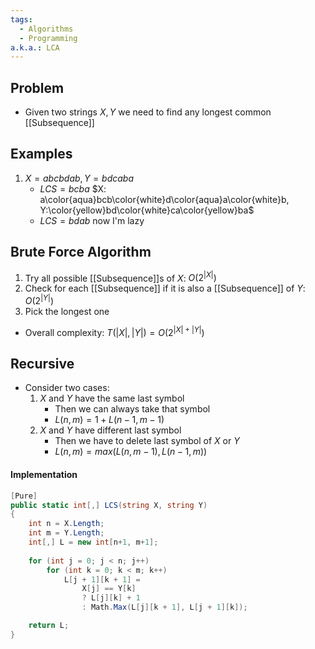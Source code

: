 ```yaml
---
tags:
  - Algorithms
  - Programming
a.k.a.: LCA
---
```

## Problem
- Given two strings $X, Y$ we need to find any longest common [[Subsequence]]
## Examples
1. $X=abcbdab, Y=bdcaba$
	- $LCS=bcba$ $X: a\color{aqua}bcb\color{white}d\color{aqua}a\color{white}b, Y:\color{yellow}bd\color{white}ca\color{yellow}ba$
	- $LCS=bdab$ now I'm lazy
## Brute Force Algorithm
1. Try all possible [[Subsequence]]s of $X$: $O(2^{|X|})$
2. Check for each [[Subsequence]] if it is also a [[Subsequence]] of $Y$: $O(2^{|Y|})$
3. Pick the longest one
- Overall complexity: $T(|X|, |Y|)=O(2^{|X|+|Y|})$
## Recursive
- Consider two cases:
	1. $X$ and $Y$ have the same last symbol
		- Then we can always take that symbol
		- $L(n,m)=1+L(n-1,m-1)$
	2. $X$ and $Y$ have different last symbol
		- Then we have to delete last symbol of $X$ or $Y$
		- $L(n,m)=max(L(n,m-1),L(n-1,m))$ 
#### Implementation
```C#
[Pure]
public static int[,] LCS(string X, string Y) 
{
	int n = X.Length;
	int m = Y.Length;
	int[,] L = new int[n+1, m+1];
	
	for (int j = 0; j < n; j++) 
		for (int k = 0; k < m; k++) 
			L[j + 1][k + 1] = 
				X[j] == Y[k] 
				? L[j][k] + 1
				: Math.Max(L[j][k + 1], L[j + 1][k]);

	return L;
}
```